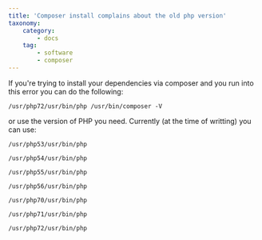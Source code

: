 ```yaml
---
title: 'Composer install complains about the old php version'
taxonomy:
    category:
        - docs
    tag:
        - software
        - composer
---
```


If you're trying to install your dependencies via composer and you run into this error you can do the following:

	/usr/php72/usr/bin/php /usr/bin/composer -V

or use the version of PHP you need. Currently (at the time of writting) you can use:

`/usr/php53/usr/bin/php`

`/usr/php54/usr/bin/php`

`/usr/php55/usr/bin/php`

`/usr/php56/usr/bin/php`

`/usr/php70/usr/bin/php`

`/usr/php71/usr/bin/php`

`/usr/php72/usr/bin/php`
